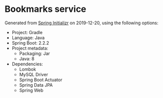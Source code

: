 # Bookmarks service

Generated from [Spring Initializr](https://start.spring.io/) on 2019-12-20, using the following options:

- Project: Gradle
- Language: Java
- Spring Boot: 2.2.2
- Project metadata:
  - Packaging: Jar
  - Java: 8
- Dependencies:
  - Lombok
  - MySQL Driver
  - Spring Boot Actuator
  - Spring Data JPA
  - Spring Web
